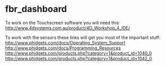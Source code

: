 # fbr_dashboard

To work on the Touchscreen software you will need this:
http://www.4dsystems.com.au/product/4D_Workshop_4_IDE/

To work with the sensors these links will get you most of the important stuff:
http://www.phidgets.com/docs/Operating_System_Support
http://www.phidgets.com/docs/Programming_Resources
http://www.phidgets.com/products.php?category=1&product_id=1040_0
http://www.phidgets.com/products.php?category=1&product_id=1042_0

